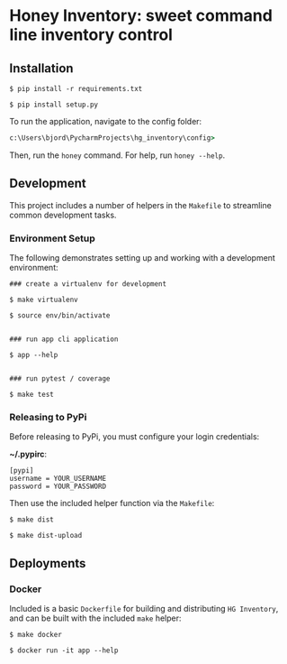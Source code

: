# Honey Inventory: sweet command line inventory control

## Installation

```
$ pip install -r requirements.txt

$ pip install setup.py
```

To run the application, navigate to the config folder:

```cmd
c:\Users\bjord\PycharmProjects\hg_inventory\config>
```

Then, run the `honey` command.  For help, run `honey --help`.

## Development

This project includes a number of helpers in the `Makefile` to streamline common development tasks.

### Environment Setup

The following demonstrates setting up and working with a development environment:

```
### create a virtualenv for development

$ make virtualenv

$ source env/bin/activate


### run app cli application

$ app --help


### run pytest / coverage

$ make test
```


### Releasing to PyPi

Before releasing to PyPi, you must configure your login credentials:

**~/.pypirc**:

```
[pypi]
username = YOUR_USERNAME
password = YOUR_PASSWORD
```

Then use the included helper function via the `Makefile`:

```
$ make dist

$ make dist-upload
```

## Deployments

### Docker

Included is a basic `Dockerfile` for building and distributing `HG Inventory`,
and can be built with the included `make` helper:

```
$ make docker

$ docker run -it app --help
```
